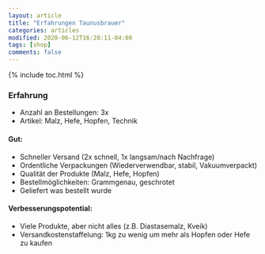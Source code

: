 ```yaml
---
layout: article
title: "Erfahrungen Taunusbrauer"
categories: articles
modified: 2020-06-12T16:28:11-04:00
tags: [shop]
comments: false
---
```


{% include toc.html %}

### Erfahrung

* Anzahl an Bestellungen: 3x
* Artikel: Malz, Hefe, Hopfen, Technik

#### Gut:
* Schneller Versand (2x schnell, 1x langsam/nach Nachfrage)
* Ordentliche Verpackungen (Wiederverwendbar, stabil, Vakuumverpackt)
* Qualität der Produkte (Malz, Hefe, Hopfen)
* Bestellmöglichkeiten: Grammgenau, geschrotet
* Geliefert was bestellt wurde

#### Verbesserungspotential:
* Viele Produkte, aber nicht alles (z.B. Diastasemalz, Kveik)
* Versandkostenstaffelung: 1kg zu wenig um mehr als Hopfen oder Hefe zu kaufen
